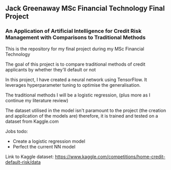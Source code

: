 ## Jack Greenaway MSc Financial Technology Final Project

### An Application of Artificial Intelligence for Credit Risk Management with Comparisons to Traditional Methods

This is the repository for my final project during my MSc Financial Technology

The goal of this project is to compare traditional methods of credit applicants by whether they'll default or not

In this project, I have created a neural network using TensorFlow. It leverages hyperparameter tuning to optimise the generalisation. 

The traditional methods I will be a logistic regression, (plus more as I continue my literature review)

The dataset utilised in the model isn't paramount to the project (the creation and application of the models are) therefore, it is trained and tested on a dataset from Kaggle.com

Jobs todo:
- Create a logistic regression model
- Perfect the current NN model

Link to Kaggle dataset: https://www.kaggle.com/competitions/home-credit-default-risk/data


